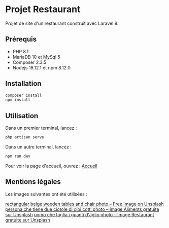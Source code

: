 # Projet Restaurant

Projet de site d'un restaurant construit avec Laravel 9.

## Prérequis

- PHP 8.1
- MariaDB 10 et MySql 5
- Composer 2.3.5
- Nodejs 18.12.1 et npm 8.12.0

## Installation

```bash
composer install
npm install
```

## Utilisation

Dans un premier terminal, lancez :

```bash
php artisan serve
```
Dans un autre terminal, lancez :

```bash
npm run dev
```

Pour voir la page d'accueil, ouvrez : [Accueil](http://127.0.0.1.8000)

## Mentions légales

Les images suivantes ont été utilisées : 

[rectangular beige wooden tables and chair photo – Free Image on Unsplash](https://unsplash.com/photos/Ciqxn7FE4vE)
[persona che tiene due ciotole di cibi cotti photo – Image Aliments gratuite sur Unsplash](https://unsplash.com/fr/photos/HPhbGuaoEwk)
[uomo che taglia i guanti d&#39;aglio photo – Image Restaurant gratuite sur Unsplash](https://unsplash.com/fr/photos/5JeTin55H9U)